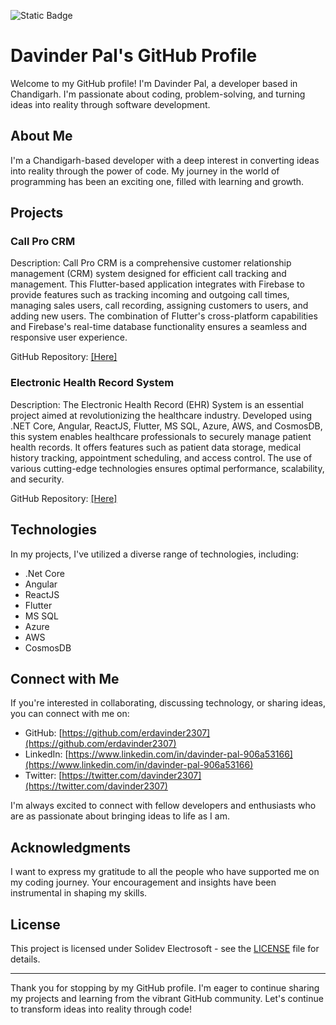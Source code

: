 ![Static Badge](https://img.shields.io/badge/dotnet%20core%20backend)

# Davinder Pal's GitHub Profile

Welcome to my GitHub profile! I'm Davinder Pal, a developer based in Chandigarh. I'm passionate about coding, problem-solving, and turning ideas into reality through software development.

## About Me

I'm a Chandigarh-based developer with a deep interest in converting ideas into reality through the power of code. My journey in the world of programming has been an exciting one, filled with learning and growth.

## Projects

### Call Pro CRM

Description: Call Pro CRM is a comprehensive customer relationship management (CRM) system designed for efficient call tracking and management. This Flutter-based application integrates with Firebase to provide features such as tracking incoming and outgoing call times, managing sales users, call recording, assigning customers to users, and adding new users. The combination of Flutter's cross-platform capabilities and Firebase's real-time database functionality ensures a seamless and responsive user experience.

GitHub Repository: [[Here]](https://github.com/erdavinder2307)

### Electronic Health Record System

Description: The Electronic Health Record (EHR) System is an essential project aimed at revolutionizing the healthcare industry. Developed using .NET Core, Angular, ReactJS, Flutter, MS SQL, Azure, AWS, and CosmosDB, this system enables healthcare professionals to securely manage patient health records. It offers features such as patient data storage, medical history tracking, appointment scheduling, and access control. The use of various cutting-edge technologies ensures optimal performance, scalability, and security.

GitHub Repository: [[Here]](https://github.com/erdavinder2307)

## Technologies

In my projects, I've utilized a diverse range of technologies, including:


- .Net Core
- Angular
- ReactJS
- Flutter
- MS SQL
- Azure
- AWS
- CosmosDB

## Connect with Me

If you're interested in collaborating, discussing technology, or sharing ideas, you can connect with me on:

- GitHub: [https://github.com/erdavinder2307](https://github.com/erdavinder2307)
- LinkedIn: [https://www.linkedin.com/in/davinder-pal-906a53166](https://www.linkedin.com/in/davinder-pal-906a53166)
- Twitter: [https://twitter.com/davinder2307](https://twitter.com/davinder2307)

I'm always excited to connect with fellow developers and enthusiasts who are as passionate about bringing ideas to life as I am.

## Acknowledgments

I want to express my gratitude to all the people who have supported me on my coding journey. Your encouragement and insights have been instrumental in shaping my skills.

## License

This project is licensed under Solidev Electrosoft - see the [LICENSE](LICENSE) file for details.

---

Thank you for stopping by my GitHub profile. I'm eager to continue sharing my projects and learning from the vibrant GitHub community. Let's continue to transform ideas into reality through code!
